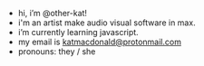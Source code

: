 - hi, i’m @other-kat!
- i'm an artist make audio visual software in max.
- i’m currently learning javascript.
- my email is katmacdonald@protonmail.com
- pronouns: they / she

<!---
other-kat/other-kat is a ✨ special ✨ repository because its `README.md` (this file) appears on your GitHub profile.
You can click the Preview link to take a look at your changes.
--->
